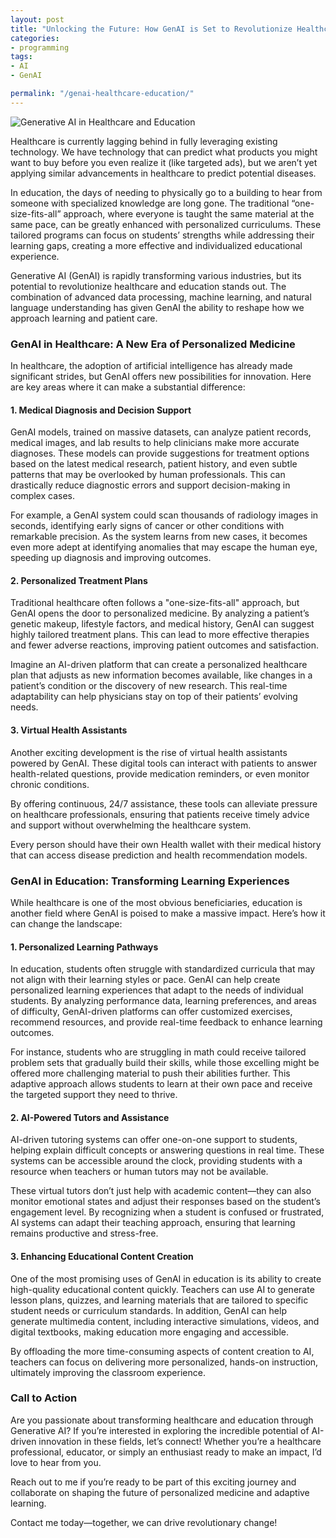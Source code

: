```yaml
---
layout: post
title: "Unlocking the Future: How GenAI is Set to Revolutionize Healthcare and Education"
categories:
- programming
tags:
- AI
- GenAI

permalink: "/genai-healthcare-education/"
---
```


<img src="{{ site.baseurl }}/assets/2024/genai-healthcare-education.png" title="Generative AI in Healthcare and Education" title="Generative AI in Healthcare and Education" />

Healthcare is currently lagging behind in fully leveraging existing technology. We have technology that can predict what products you might want to buy before you even realize it (like targeted ads), but we aren’t yet applying similar advancements in healthcare to predict potential diseases.

In education, the days of needing to physically go to a building to hear from someone with specialized knowledge are long gone. The traditional “one-size-fits-all” approach, where everyone is taught the same material at the same pace, can be greatly enhanced with personalized curriculums. These tailored programs can focus on students’ strengths while addressing their learning gaps, creating a more effective and individualized educational experience.

Generative AI (GenAI) is rapidly transforming various industries, but its potential to revolutionize healthcare and education stands out. The combination of advanced data processing, machine learning, and natural language understanding has given GenAI the ability to reshape how we approach learning and patient care.

<h3>GenAI in Healthcare: A New Era of Personalized Medicine</h3>

In healthcare, the adoption of artificial intelligence has already made significant strides, but GenAI offers new possibilities for innovation. Here are key areas where it can make a substantial difference:

<h4>1. Medical Diagnosis and Decision Support</h4>

GenAI models, trained on massive datasets, can analyze patient records, medical images, and lab results to help clinicians make more accurate diagnoses. These models can provide suggestions for treatment options based on the latest medical research, patient history, and even subtle patterns that may be overlooked by human professionals. This can drastically reduce diagnostic errors and support decision-making in complex cases.

For example, a GenAI system could scan thousands of radiology images in seconds, identifying early signs of cancer or other conditions with remarkable precision. As the system learns from new cases, it becomes even more adept at identifying anomalies that may escape the human eye, speeding up diagnosis and improving outcomes.

<h4>2. Personalized Treatment Plans</h4>

Traditional healthcare often follows a "one-size-fits-all" approach, but GenAI opens the door to personalized medicine. By analyzing a patient’s genetic makeup, lifestyle factors, and medical history, GenAI can suggest highly tailored treatment plans. This can lead to more effective therapies and fewer adverse reactions, improving patient outcomes and satisfaction.

Imagine an AI-driven platform that can create a personalized healthcare plan that adjusts as new information becomes available, like changes in a patient’s condition or the discovery of new research. This real-time adaptability can help physicians stay on top of their patients’ evolving needs.

<h4>3. Virtual Health Assistants</h4>

Another exciting development is the rise of virtual health assistants powered by GenAI. These digital tools can interact with patients to answer health-related questions, provide medication reminders, or even monitor chronic conditions.

By offering continuous, 24/7 assistance, these tools can alleviate pressure on healthcare professionals, ensuring that patients receive timely advice and support without overwhelming the healthcare system.

Every person should have their own Health wallet with their medical history that can access disease prediction and health recommendation models.

<h3>GenAI in Education: Transforming Learning Experiences</h3>

While healthcare is one of the most obvious beneficiaries, education is another field where GenAI is poised to make a massive impact. Here’s how it can change the landscape:

<h4>1. Personalized Learning Pathways</h4>

In education, students often struggle with standardized curricula that may not align with their learning styles or pace. GenAI can help create personalized learning experiences that adapt to the needs of individual students. By analyzing performance data, learning preferences, and areas of difficulty, GenAI-driven platforms can offer customized exercises, recommend resources, and provide real-time feedback to enhance learning outcomes.

For instance, students who are struggling in math could receive tailored problem sets that gradually build their skills, while those excelling might be offered more challenging material to push their abilities further. This adaptive approach allows students to learn at their own pace and receive the targeted support they need to thrive.

<h4>2. AI-Powered Tutors and Assistance</h4>

AI-driven tutoring systems can offer one-on-one support to students, helping explain difficult concepts or answering questions in real time. These systems can be accessible around the clock, providing students with a resource when teachers or human tutors may not be available.

These virtual tutors don’t just help with academic content—they can also monitor emotional states and adjust their responses based on the student’s engagement level. By recognizing when a student is confused or frustrated, AI systems can adapt their teaching approach, ensuring that learning remains productive and stress-free.

<h4>3. Enhancing Educational Content Creation</h4>

One of the most promising uses of GenAI in education is its ability to create high-quality educational content quickly. Teachers can use AI to generate lesson plans, quizzes, and learning materials that are tailored to specific student needs or curriculum standards. In addition, GenAI can help generate multimedia content, including interactive simulations, videos, and digital textbooks, making education more engaging and accessible.

By offloading the more time-consuming aspects of content creation to AI, teachers can focus on delivering more personalized, hands-on instruction, ultimately improving the classroom experience.

<h3>Call to Action</h3>

Are you passionate about transforming healthcare and education through Generative AI? If you’re interested in exploring the incredible potential of AI-driven innovation in these fields, let’s connect! Whether you’re a healthcare professional, educator, or simply an enthusiast ready to make an impact, I’d love to hear from you.

Reach out to me if you’re ready to be part of this exciting journey and collaborate on shaping the future of personalized medicine and adaptive learning.

Contact me today—together, we can drive revolutionary change!